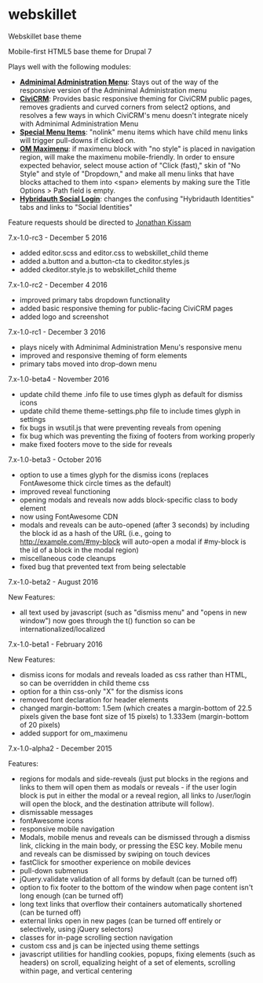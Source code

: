 # webskillet
Webskillet base theme

Mobile-first HTML5 base theme for Drupal 7

Plays well with the following modules:
* [__Adminimal Administration Menu__](https://www.drupal.org/project/adminimal_admin_menu): Stays out of the way of the responsive version of the Adminimal Administration menu
* [__CiviCRM__](https://civicrm.org/): Provides basic responsive theming for CiviCRM public pages, removes gradients and curved corners from select2 options, and resolves a few ways in which CiviCRM's menu doesn't integrate nicely with Adminimal Administration Menu
* [__Special Menu Items__](https://www.drupal.org/project/special_menu_items): "nolink" menu items which have child menu links will trigger pull-downs if clicked on.
* [__OM Maximenu__](https://www.drupal.org/project/om_maximenu): if maximenu block with "no style" is placed in navigation region, will make the maximenu mobile-friendly. In order to ensure expected behavior, select mouse action of "Click (fast)," skin of "No Style" and style of "Dropdown," and make all menu links that have blocks attached to them into &lt;span&gt; elements by making sure the Title Options > Path field is empty.
* [__Hybridauth Social Login__](https://www.drupal.org/project/hybridauth): changes the confusing "Hybridauth Identities" tabs and links to "Social Identities"

Feature requests should be directed to [Jonathan Kissam](http://jonathankissam.com/about#contact)

7.x-1.0-rc3 - December 5 2016

* added editor.scss and editor.css to webskillet_child theme
* added a.button and a.button-cta to ckeditor.styles.js
* added ckeditor.style.js to webskillet_child theme

7.x-1.0-rc2 - December 4 2016

* improved primary tabs dropdown functionality
* added basic responsive theming for public-facing CiviCRM pages
* added logo and screenshot

7.x-1.0-rc1 - December 3 2016

* plays nicely with Adminimal Administration Menu's responsive menu
* improved and responsive theming of form elements
* primary tabs moved into drop-down menu

7.x-1.0-beta4 - November 2016

* update child theme .info file to use times glyph as default for dismiss icons
* update child theme theme-settings.php file to include times glyph in settings
* fix bugs in wsutil.js that were preventing reveals from opening
* fix bug which was preventing the fixing of footers from working properly
* make fixed footers move to the side for reveals

7.x-1.0-beta3 - October 2016

* option to use a times glyph for the dismiss icons (replaces FontAwesome thick circle times as the default)
* improved reveal functioning
* opening modals and reveals now adds block-specific class to body element
* now using FontAwesome CDN
* modals and reveals can be auto-opened (after 3 seconds) by including the block id as a hash of the URL (i.e., going to http://example.com/#my-block will auto-open a modal if #my-block is the id of a block in the modal region)
* miscellaneous code cleanups
* fixed bug that prevented text from being selectable

7.x-1.0-beta2 - August 2016

New Features:
* all text used by javascript (such as "dismiss menu" and "opens in new window") now goes through the t() function so can be internationalized/localized

7.x-1.0-beta1 - February 2016

New Features:
* dismiss icons for modals and reveals loaded as css rather than HTML, so can be overridden in child theme css
* option for a thin css-only "X" for the dismiss icons
* removed font declaration for header elements
* changed margin-bottom: 1.5em (which creates a margin-bottom of 22.5 pixels given the base font size of 15 pixels) to 1.333em (margin-bottom of 20 pixels)
* added support for om_maximenu

7.x-1.0-alpha2 - December 2015

Features:
* regions for modals and side-reveals (just put blocks in the regions and links to them will open them as modals or reveals - if the user login block is put in either the modal or a reveal region, all links to /user/login will open the block, and the destination attribute will follow).
* dismissable messages
* fontAwesome icons
* responsive mobile navigation
* Modals, mobile menus and reveals can be dismissed through a dismiss link, clicking in the main body, or pressing the ESC key.  Mobile menu and reveals can be dismissed by swiping on touch devices
* fastClick for smoother experience on mobile devices
* pull-down submenus
* jQuery.validate validation of all forms by default (can be turned off)
* option to fix footer to the bottom of the window when page content isn't long enough (can be turned off)
* long text links that overflow their containers automatically shortened (can be turned off)
* external links open in new pages (can be turned off entirely or selectively, using jQuery selectors)
* classes for in-page scrolling section navigation
* custom css and js can be injected using theme settings
* javascript utilities for handling cookies, popups, fixing elements (such as headers) on scroll, equalizing height of a set of elements, scrolling within page, and vertical centering
